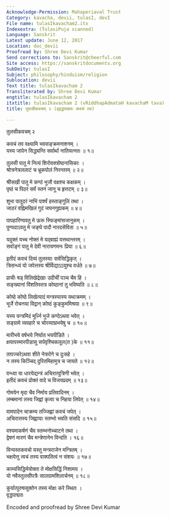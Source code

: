 ```yaml
---
Acknowledge-Permission: Mahaperiaval Trust
Category: kavacha, devii, tulasI, devI
File name: tulasIkavacham2.itx
Indexextra: (TulasiPuja scanned)
Language: Sanskrit
Latest update: June 12, 2017
Location: doc_devii
Proofread by: Shree Devi Kumar
Send corrections to: Sanskrit@cheerful.com
Site access: https://sanskritdocuments.org
SubDeity: tulasI
Subject: philosophy/hinduism/religion
Sublocation: devii
Text title: tulasIkavacham 2
Transliterated by: Shree Devi Kumar
engtitle: tulasIkavacham 2
itxtitle: tulasIkavacham 2 (vRiddhapAdmataH kavachaM tava)
title: तुलसीकवचम् २ (वृइद्धपाद्मतः कवचं तव)

---
```

  
 तुलसीकवचम् २   
  
कवचं तव वक्ष्यामि भवसङ्क्रमनाशनम् ।  
यस्य जापेन सिद्ध्यन्ति सर्वार्था नातियत्नतः ॥ १॥  
  
तुलसी पातु मे नित्यं शिरोवक्त्रोष्ठनासिकाः ।  
श्रोत्रनेत्रललाटं च भ्रूकपोलं निरन्तरम् ॥ २॥  
  
श्रीसखी पातु मे कण्ठं भुजौ वक्षश्च कक्षकम् ।  
पृष्ठं च पिठरं सर्वं स्तनं जानू च हृत्तटम् ॥ ३॥  
  
शुभा पातूदरं नाभिं पार्श्वं हस्ताङ्गुलिं तथा ।  
जाठरं वह्निमखिलं गुदं जघनगुह्यकम् ॥ ४॥  
  
पापहारिण्यवतु मे ऊरू स्फिङ्मांसजानुकम् ।  
पुण्यदाऽवतु मे जङ्घे पादौ नारदसेविता ॥ ५॥  
  
यदुक्तं यच्च नोक्तं मे यद्बाह्यं यत्तथान्तरम् ।  
सर्वाङ्गं पातु मे देवी नारायणमनः प्रिया ॥ ६॥  
  
इतीदं कवचं दिव्यं तुलस्याः सर्वसिद्धिकृत् ।  
त्रिसन्ध्यं यो जपेत्तस्य श्रीर्विद्याऽऽयुश्च वर्धते ॥ ७॥  
  
प्राचीः षड् विलिखेद्रेखाः उदीचीं पञ्च चैव हि ।  
सङ्ख्यानां विंशतिस्तत्र कोष्ठानां तु भविष्यति ॥ ८॥  
  
कोष्ठे कोष्ठे लिखेत्पादं मन्त्रस्यास्य यथाक्रमम् ।  
भूर्जे रोचनया विद्वान् कोष्ठं कुङ्कुममिश्रया ॥ ९॥  
  
यस्य यन्त्रमिदं मूर्ध्नि भुजे कण्ठेऽथवा भवेत् ।  
सङ्ग्रामे व्यवहारे च चोरव्याघ्रभयेषु च ॥ १०॥  
  
मारीभये वर्षभये निर्घात भयपीडिते ।  
क्षयापस्मारपीडासु सर्पवृश्चिकलूल(त )के ॥ ११॥  
  
तापज्चरेऽथवा शीते नेत्ररोगे च दुःसहे ।  
न तस्य किञ्चिद् दुरितमिहामुत्र च जायते ॥ १२॥  
  
वन्ध्या या धारयेद्यन्त्रं अचिरात्पुत्रिणी भवेत् ।  
इतीदं कवचं प्रोक्तं वादे च विजयप्रदम् ॥ १३॥  
  
गोमयेन मृदा चैव निर्माय प्रतिवादिनम् ।  
लम्बमानां तस्य जिह्वां कृत्वा च निहया लिपेत् ॥ १४॥  
  
वामपादेन चाक्रम्य तज्जिह्वां कवचं जपेत् ।  
अचिरात्तस्य जिह्वायाः स्तम्भो भवति संसदि ॥ १५॥  
  
वश्यमाकर्षणं चैव स्तम्भनोच्चाटने तथा ।  
द्वेषणं मारणं चैव मन्त्रेणानेन विन्दति । १६॥  
  
विन्यस्तकवचो यस्तु मन्त्रराजेन मन्त्रितम् ।  
भक्षयेत्तु त्वचं तस्य वाक्पतित्वं न संशयः ॥ १७॥  
  
काम्यसिद्धिर्मयोक्ता ते मोक्षसिद्धिं निशामय ।  
यो नवैस्तुलसीपत्रैः सालग्रामशिलार्चनम् ॥ १८॥  
  
कुर्यात्पुरुषसूक्तेन तस्य मोक्षः करे स्थितः ।  
वृद्धपाद्मतः  
  
Encoded and proofread by Shree Devi Kumar  
  

